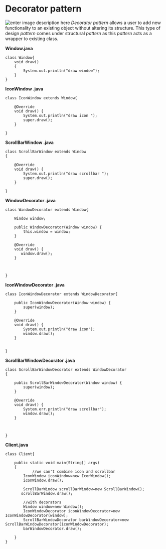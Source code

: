 
# Decorator pattern
![enter image description here](https://www.tutorialspoint.com/design_pattern/images/decorator_pattern_uml_diagram.jpg)
_Decorator pattern_ allows a user to add new functionality to an existing object without altering its structure. This type of design _pattern_ comes under structural _pattern_ as this _pattern_ acts as a wrapper to existing class.


**Window.java**

    class Window{
        void draw()
        {
            System.out.println("draw window");
        }
    }

**IconWindow .java**

    class IconWindow extends Window{
    
        @Override
        void draw() {
            System.out.println("draw icon ");
            super.draw();
        }
     
    }


**ScrollBarWindow .java**

    class ScrollBarWindow extends Window
    {
    
        @Override
        void draw() {
            System.out.println("draw scrollbar ");
            super.draw();
        }
     
    }

**WindowDecorator .java**

    class WindowDecorator extends Window{
        
        Window window;
    
        public WindowDecorator(Window window) {
            this.window = window;
        }
    
        @Override
        void draw() {
           window.draw();
        }
        
        
        
    }

**IconWindowDecorator .java**

    class IconWindowDecorator extends WindowDecorator{
        
        public IconWindowDecorator(Window window) {
            super(window);
        }
    
        @Override
        void draw() {
            System.out.println("draw icon");
            window.draw();
        }
        
        
    }

**ScrollBarWindowDecorator .java**

    class ScrollBarWindowDecorator extends WindowDecorator
    {
        
        public ScrollBarWindowDecorator(Window window) {
            super(window);
        }
    
        @Override
        void draw() {
            System.err.println("draw scrollbar");
            window.draw();
        }
        
        
        
    }

**Client.java**

    class Client{
        
        public static void main(String[] args) 
        {
                //we can't combine icon and scrollbar
            IconWindow iconWindow=new IconWindow();
            iconWindow.draw();
            
            ScrollBarWindow scrollBarWindow=new ScrollBarWindow();
           scrollBarWindow.draw();
            
            //with decorators
            Window window=new Window();
            IconWindowDecorator iconWindowDecorator=new IconWindowDecorator(window);
            ScrollBarWindowDecorator barWindowDecorator=new ScrollBarWindowDecorator(iconWindowDecorator);
            barWindowDecorator.draw();
            
        }
    }
